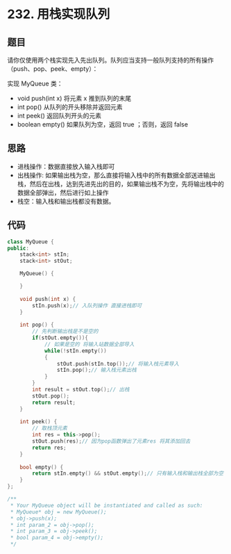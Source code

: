 # 232. 用栈实现队列

## 题目
请你仅使用两个栈实现先入先出队列。队列应当支持一般队列支持的所有操作（push、pop、peek、empty）：

实现 MyQueue 类：

* void push(int x) 将元素 x 推到队列的末尾
* int pop() 从队列的开头移除并返回元素
* int peek() 返回队列开头的元素
* boolean empty() 如果队列为空，返回 true ；否则，返回 false

## 思路

* 进栈操作：数据直接放入输入栈即可
* 出栈操作: 如果输出栈为空，那么直接将输入栈中的所有数据全部送进输出栈，然后在出栈，达到先进先出的目的，如果输出栈不为空，先将输出栈中的数据全部弹出，然后进行如上操作
* 栈空：输入栈和输出栈都没有数据。



## 代码
```cpp
class MyQueue {
public:
    stack<int> stIn;
    stack<int> stOut;

    MyQueue() {

    }
    
    void push(int x) {
        stIn.push(x);// 入队列操作 直接进栈即可
    }
    
    int pop() {
        // 先判断输出栈是不是空的
        if(stOut.empty()){
            // 如果是空的 将输入站数据全部导入
            while(!stIn.empty())
            {
                stOut.push(stIn.top());// 将输入栈元素导入
                stIn.pop();// 输入栈元素出栈
            }
        }
        int result = stOut.top();// 出栈
        stOut.pop();
        return result;
    }
    
    int peek() {
        // 取栈顶元素
        int res = this->pop();
        stOut.push(res);// 因为pop函数弹出了元素res 将其添加回去
        return res;
    }
    
    bool empty() {
        return stIn.empty() && stOut.empty();// 只有输入栈和输出栈全部为空 才为空
    }
};

/**
 * Your MyQueue object will be instantiated and called as such:
 * MyQueue* obj = new MyQueue();
 * obj->push(x);
 * int param_2 = obj->pop();
 * int param_3 = obj->peek();
 * bool param_4 = obj->empty();
 */

```

